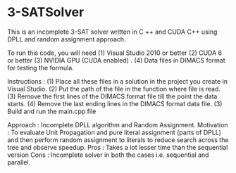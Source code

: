 # 3-SATSolver
This is an incomplete 3-SAT solver written in C ++ and CUDA C++ using DPLL and random assignment approach.

To run this code, you will need 
(1) Visual Studio 2010 or better
(2) CUDA 6 or better
(3) NVIDIA GPU (CUDA enabled) .
(4) Data files in DIMACS format for testing the formula.

Instructions :
(1) Place all these files in a solution in the project you create in Visual Studio.
(2) Put the path of the file in the function where file is read.
(3) Remove the first lines of the DIMACS format file till the point the data starts.
(4) Remove the last ending lines in the DIMACS format data file.
(3) Build and run the main.cpp file

Approach : Incomplete DPLL algorithm and Random Assignment.
Motivation : To evaluate Unit Propagation and pure literal assignment (parts of DPLL) and then perform random assignment to   literals to reduce search across the tree and observe speedup.
Pros : Takes a lot lesser time than the sequential version
Cons : Incomplete solver in both the cases i.e. sequential and parallel.


